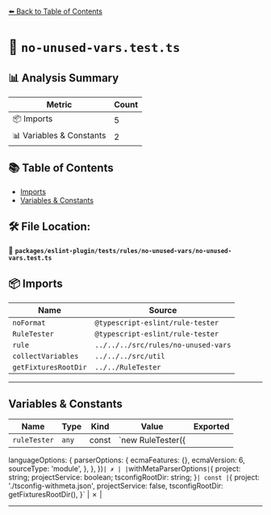 [⬅️ Back to Table of Contents](../../../../../index.md)

# 📄 `no-unused-vars.test.ts`

## 📊 Analysis Summary

| Metric | Count |
|--------|-------|
| 📦 Imports | 5 |
| 📊 Variables & Constants | 2 |

## 📚 Table of Contents

- [Imports](#imports)
- [Variables & Constants](#variables-constants)

## 🛠️ File Location:
📂 **`packages/eslint-plugin/tests/rules/no-unused-vars/no-unused-vars.test.ts`**

## 📦 Imports

| Name | Source |
|------|--------|
| `noFormat` | `@typescript-eslint/rule-tester` |
| `RuleTester` | `@typescript-eslint/rule-tester` |
| `rule` | `../../../src/rules/no-unused-vars` |
| `collectVariables` | `../../../src/util` |
| `getFixturesRootDir` | `../../RuleTester` |


---

## Variables & Constants

| Name | Type | Kind | Value | Exported |
|------|------|------|-------|----------|
| `ruleTester` | `any` | const | `new RuleTester({
  languageOptions: {
    parserOptions: {
      ecmaFeatures: {},
      ecmaVersion: 6,
      sourceType: 'module',
    },
  },
})` | ✗ |
| `withMetaParserOptions` | `{ project: string; projectService: boolean; tsconfigRootDir: string; }` | const | `{
  project: './tsconfig-withmeta.json',
  projectService: false,
  tsconfigRootDir: getFixturesRootDir(),
}` | ✗ |


---